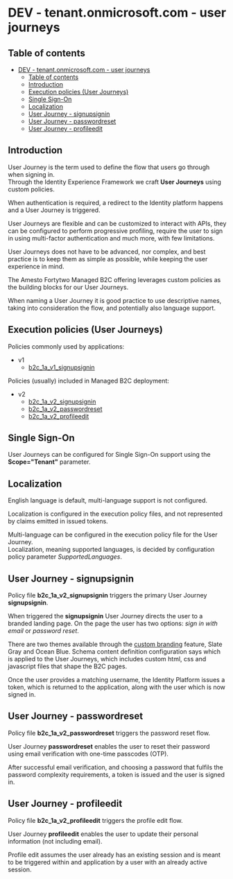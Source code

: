 # DEV - tenant.onmicrosoft.com - user journeys

## Table of contents

- [DEV - tenant.onmicrosoft.com - user journeys](#dev---tenantonmicrosoftcom---user-journeys)
  - [Table of contents](#table-of-contents)
  - [Introduction](#introduction)
  - [Execution policies (User Journeys)](#execution-policies-user-journeys)
  - [Single Sign-On](#single-sign-on)
  - [Localization](#localization)
  - [User Journey - signupsignin](#user-journey---signupsignin)
  - [User Journey - passwordreset](#user-journey---passwordreset)
  - [User Journey - profileedit](#user-journey---profileedit)

## Introduction

User Journey is the term used to define the flow that users go through when signing in.  
Through the Identity Experience Framework we craft **User Journeys** using custom policies.

When authentication is required, a redirect to the Identity platform happens and a User Journey is triggered.

User Journeys are flexible and can be customized to interact with APIs, they can be configured to perform progressive profiling, require the user to sign in using multi-factor authentication and much more, with few limitations.

User Journeys does not have to be advanced, nor complex, and best practice is to keep them as simple as possible, while keeping the user experience in mind.

The Amesto Fortytwo Managed B2C offering leverages custom policies as the building blocks for our User Journeys.  

When naming a User Journey it is good practice to use descriptive names, taking into consideration the flow, and potentially also language support.

## Execution policies (User Journeys)

Policies commonly used by applications:

- v1
  - [b2c_1a_v1_signupsignin](#user-journey---signupsignin)

Policies (usually) included in Managed B2C deployment:

- v2
  - [b2c_1a_v2_signupsignin](#user-journey---signupsignin)
  - [b2c_1a_v2_passwordreset](#user-journey---passwordreset)
  - [b2c_1a_v2_profileedit](#user-journey---profileedit)

## Single Sign-On

User Journeys can be configured for Single Sign-On support using the **Scope="Tenant"** parameter.

## Localization

English language is default, multi-language support is not configured.

Localization is configured in the execution policy files, and not represented by claims emitted in issued tokens.

Multi-language can be configured in the execution policy file for the User Journey.  
Localization, meaning supported languages, is decided by configuration policy parameter *SupportedLanguages*.

## User Journey - signupsignin

Policy file **b2c_1a_v2_signupsignin** triggers the primary User Journey **signupsignin**.

When triggered the **signupsignin** User Journey directs the user to a branded landing page. On the page the user has two options: *sign in with email* or *password reset*.

There are two themes available through the [custom branding](./d3-Custom-branding.md) feature, Slate Gray and Ocean Blue.
Schema content definition configuration says which is applied to the User Journeys, which includes custom html, css and javascript files that shape the B2C pages.

Once the user provides a matching username, the Identity Platform issues a token, which is returned to the application, along with the user which is now signed in.

## User Journey - passwordreset

Policy file **b2c_1a_v2_passwordreset** triggers the password reset flow.

User Journey **passwordreset** enables the user to reset their password using email verification with one-time passcodes (OTP).

After successful email verification, and choosing a password that fulfils the password complexity requirements, a token is issued and the user is signed in.

## User Journey - profileedit

Policy file **b2c_1a_v2_profileedit** triggers the profile edit flow.

User Journey **profileedit** enables the user to update their personal information (not including email).

Profile edit assumes the user already has an existing session and is meant to be triggered within and application by a user with an already active session.
